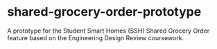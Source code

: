 # shared-grocery-order-prototype
A prototype for the Student Smart Homes (SSH) Shared Grocery Order feature based on the Engineering Design Review coursework.
